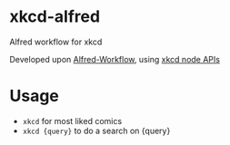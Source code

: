 # xkcd-alfred
Alfred workflow for xkcd

Developed upon [Alfred-Workflow](http://www.deanishe.net/alfred-workflow/), using [xkcd node APIs](https://github.com/zjn0505/Xkcd)

# Usage

- `xkcd` for most liked comics
- `xkcd {query}` to do a search on {query}
